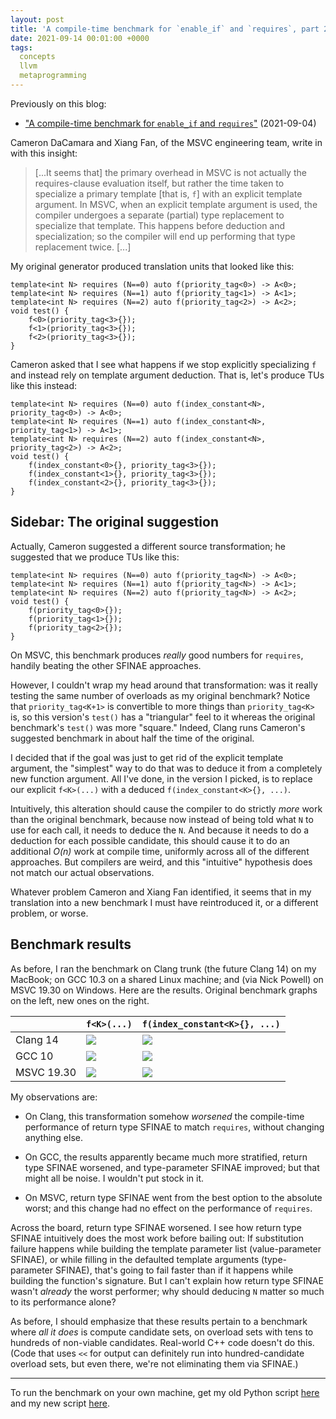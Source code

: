 ```yaml
---
layout: post
title: 'A compile-time benchmark for `enable_if` and `requires`, part 2'
date: 2021-09-14 00:01:00 +0000
tags:
  concepts
  llvm
  metaprogramming
---
```


Previously on this blog:

* ["A compile-time benchmark for `enable_if` and `requires`"](/blog/2021/09/04/enable-if-benchmark/) (2021-09-04)

Cameron DaCamara and Xiang Fan, of the MSVC engineering team, write in with this insight:

> [...It seems that] the primary overhead in MSVC is not actually the requires-clause
> evaluation itself, but rather the time taken to specialize a primary template [that is, `f`]
> with an explicit template argument.
> In MSVC, when an explicit template argument is used, the compiler undergoes a separate
> (partial) type replacement to specialize that template. This happens before deduction
> and specialization; so the compiler will end up performing that type replacement twice. [...]

My original generator produced translation units that looked like this:

    template<int N> requires (N==0) auto f(priority_tag<0>) -> A<0>;
    template<int N> requires (N==1) auto f(priority_tag<1>) -> A<1>;
    template<int N> requires (N==2) auto f(priority_tag<2>) -> A<2>;
    void test() {
        f<0>(priority_tag<3>{});
        f<1>(priority_tag<3>{});
        f<2>(priority_tag<3>{});
    }

Cameron asked that I see what happens if we stop explicitly specializing `f` and instead
rely on template argument deduction. That is, let's produce TUs like this instead:

    template<int N> requires (N==0) auto f(index_constant<N>, priority_tag<0>) -> A<0>;
    template<int N> requires (N==1) auto f(index_constant<N>, priority_tag<1>) -> A<1>;
    template<int N> requires (N==2) auto f(index_constant<N>, priority_tag<2>) -> A<2>;
    void test() {
        f(index_constant<0>{}, priority_tag<3>{});
        f(index_constant<1>{}, priority_tag<3>{});
        f(index_constant<2>{}, priority_tag<3>{});
    }


## Sidebar: The original suggestion

Actually, Cameron suggested a different source transformation; he
suggested that we produce TUs like this:

    template<int N> requires (N==0) auto f(priority_tag<N>) -> A<0>;
    template<int N> requires (N==1) auto f(priority_tag<N>) -> A<1>;
    template<int N> requires (N==2) auto f(priority_tag<N>) -> A<2>;
    void test() {
        f(priority_tag<0>{});
        f(priority_tag<1>{});
        f(priority_tag<2>{});
    }

On MSVC, this benchmark produces _really_ good numbers for `requires`,
handily beating the other SFINAE approaches.

However, I couldn't wrap my head around that transformation: was it
really testing the same number of overloads as my original benchmark?
Notice that `priority_tag<K+1>` is convertible to more things than
`priority_tag<K>` is, so this version's `test()` has a "triangular" feel
to it whereas the original benchmark's `test()` was more "square."
Indeed, Clang runs Cameron's suggested benchmark in about half the time
of the original.

I decided that if the goal was just to get rid of the explicit template argument,
the "simplest" way to do that was to deduce it from a completely new function
argument. All I've done, in the version I picked, is to replace our explicit
`f<K>(...)` with a deduced `f(index_constant<K>{}, ...)`.

Intuitively, this alteration should cause the compiler to do strictly _more_ work
than the original benchmark, because now instead of being told what `N` to use
for each call, it needs to deduce the `N`. And because it needs to do a deduction
for each possible candidate, this should cause it to do an additional _O(n)_ work
at compile time, uniformly across all of the different approaches. But compilers
are weird, and this "intuitive" hypothesis does not match our actual observations.

Whatever problem Cameron and Xiang Fan identified, it seems that in my translation
into a new benchmark I must have reintroduced it, or a different problem, or worse.


## Benchmark results

As before, I ran the benchmark on Clang trunk (the future Clang 14) on my MacBook;
on GCC 10.3 on a shared Linux machine; and (via Nick Powell) on MSVC 19.30 on
Windows. Here are the results. Original benchmark graphs on the left, new ones
on the right.

|            | `f<K>(...)` | `f(index_constant<K>{}, ...)` |
|------------|-------------|-------------------------------|
| Clang 14   | ![](/blog/images/2021-09-04-clang-results.png)     | ![](/blog/images/2021-09-14-clang-results.png)     |
| GCC 10     | ![](/blog/images/2021-09-04-gcc10-results.png)     | ![](/blog/images/2021-09-14-gcc10-results.png)     |
| MSVC 19.30 | ![](/blog/images/2021-09-04-msvc-results-nick.png) | ![](/blog/images/2021-09-14-msvc-results-nick.png) |

My observations are:

* On Clang, this transformation somehow _worsened_ the compile-time performance of return type SFINAE
    to match `requires`, without changing anything else.

* On GCC, the results apparently became much more stratified, return type SFINAE worsened,
    and type-parameter SFINAE improved; but that might all be noise. I wouldn't put stock in it.

* On MSVC, return type SFINAE went from the best option to the absolute worst; and this change
    had no effect on the performance of `requires`.

Across the board, return type SFINAE worsened. I see how return type SFINAE intuitively
does the most work before bailing out: If substitution failure happens while building the
template parameter list (value-parameter SFINAE), or while filling in the defaulted template
arguments (type-parameter SFINAE), that's going to fail faster than if it happens while
building the function's signature. But I can't explain how return type SFINAE wasn't _already_
the worst performer; why should deducing `N` matter so much to its performance alone?

As before, I should emphasize that these results pertain to a benchmark where
_all it does_ is compute candidate sets, on overload sets with tens to hundreds of non-viable
candidates. Real-world C++ code doesn't do this. (Code that uses `<<` for output can definitely
run into hundred-candidate overload sets, but even there, we're not eliminating them via SFINAE.)

----

To run the benchmark on your own machine, get my old Python script [here](/blog/code/2021-09-04-benchmark.py)
and my new script [here](/blog/code/2021-09-14-benchmark2.py).
